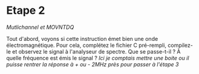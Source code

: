 # Etape 2

_Mutlichannel et MOVNTDQ_

Tout d'abord, voyons si cette instruction émet bien une onde électromagnétique.
Pour cela, complétez le fichier C pré-rempli, compilez-le et observez le signal à l'analyseur de spectre.
Que se passe-t-il ? À quelle fréquence est émis le signal ?
	_Ici je comptais mettre une boite ou il puisse rentrer la réponse à + ou - 2MHz près pour passer à l'étape 3_
